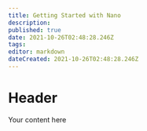 ```yaml
---
title: Getting Started with Nano
description: 
published: true
date: 2021-10-26T02:48:28.246Z
tags: 
editor: markdown
dateCreated: 2021-10-26T02:48:28.246Z
---
```


# Header
Your content here